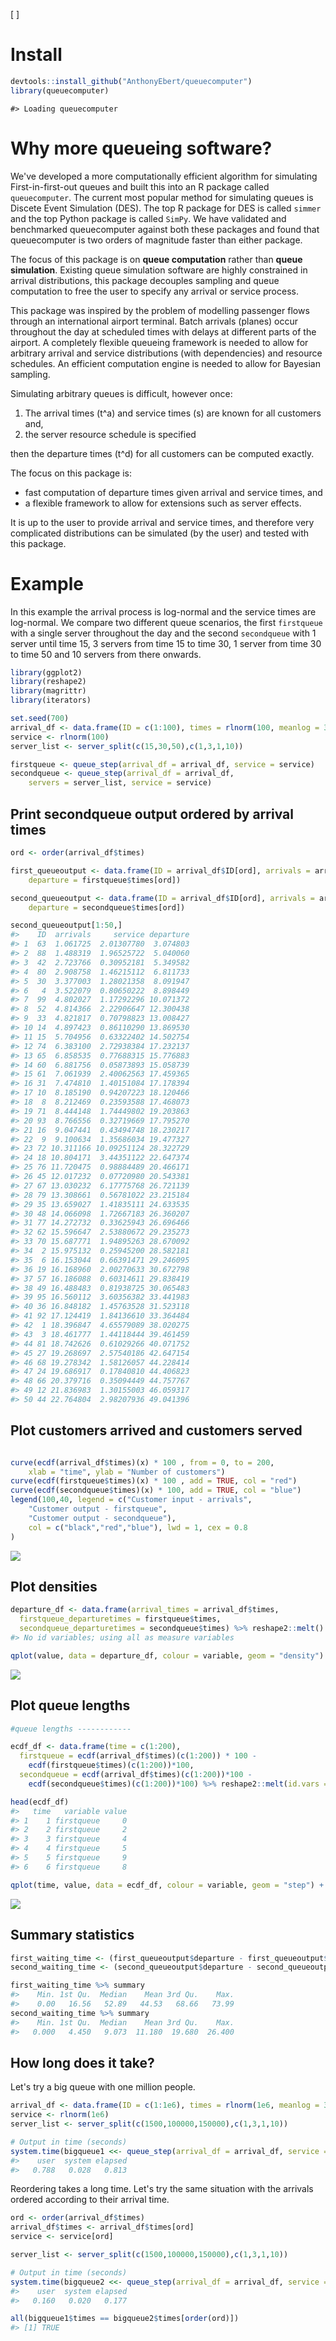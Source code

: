 
<!-- --- -->
<!-- output: html -->
<!-- bibliography: references.bib -->
<!-- --- -->
<!-- README.md is generated from README.Rmd. Please edit that file -->
\[ \]

Install
=======

``` r
devtools::install_github("AnthonyEbert/queuecomputer")
library(queuecomputer)
```

    #> Loading queuecomputer

Why more queueing software?
===========================

<!-- There is already a lot of queueing simulation packages out there including the following R packages:  -->
<!-- * [```liqueueR```](https://cran.r-project.org/web/packages/liqueueR/index.html), -->
<!-- * [```queueing```](https://cran.r-project.org/web/packages/queueing/index.html), -->
<!-- * [```rstackdeque```](https://cran.r-project.org/web/packages/rstackdeque/index.html) & -->
<!-- * [```simmer```](http://r-simmer.org/). -->
<!-- ```liqueueR``` is written for priority queues. ```queueing ``` simulates well known simple queues such as M/M/1. -->
<!-- Python packages: -->
<!-- * [```queue-lib```](https://pypi.python.org/pypi/queuelib) -->
<!-- * [```simpy```](https://simpy.readthedocs.io/en/latest/) -->
<!-- Matlab / Octave packages: -->
<!-- * [```queueing```](http://www.moreno.marzolla.name/software/queueing/) -->
We've developed a more computationally efficient algorithm for simulating First-in-first-out queues and built this into an R package called `queuecomputer`. The current most popular method for simulating queues is Discete Event Simulation (DES). The top R package for DES is called `simmer` and the top Python package is called `SimPy`. We have validated and benchmarked queuecomputer against both these packages and found that queuecomputer is two orders of magnitude faster than either package.

The focus of this package is on <b>queue computation</b> rather than <b>queue simulation</b>. Existing queue simulation software are highly constrained in arrival distributions, this package decouples sampling and queue computation to free the user to specify any arrival or service process.

This package was inspired by the problem of modelling passenger flows through an international airport terminal. Batch arrivals (planes) occur throughout the day at scheduled times with delays at different parts of the airport. A completely flexible queueing framework is needed to allow for arbitrary arrival and service distributions (with dependencies) and resource schedules. An efficient computation engine is needed to allow for Bayesian sampling.

Simulating arbitrary queues is difficult, however once:

1.  The arrival times \(t^a\) and service times \(s\) are known for all customers and,
2.  the server resource schedule is specified

then the departure times \(t^d\) for all customers can be computed exactly.

The focus on this package is:

-   fast computation of departure times given arrival and service times, and
-   a flexible framework to allow for extensions such as server effects.

It is up to the user to provide arrival and service times, and therefore very complicated distributions can be simulated (by the user) and tested with this package.

Example
=======

In this example the arrival process is log-normal and the service times are log-normal. We compare two different queue scenarios, the first `firstqueue` with a single server throughout the day and the second `secondqueue` with 1 server until time 15, 3 servers from time 15 to time 30, 1 server from time 30 to time 50 and 10 servers from there onwards.

``` r
library(ggplot2)
library(reshape2)
library(magrittr)
library(iterators)

set.seed(700)
arrival_df <- data.frame(ID = c(1:100), times = rlnorm(100, meanlog = 3))
service <- rlnorm(100)
server_list <- server_split(c(15,30,50),c(1,3,1,10))

firstqueue <- queue_step(arrival_df = arrival_df, service = service)
secondqueue <- queue_step(arrival_df = arrival_df,
    servers = server_list, service = service)
```

Print secondqueue output ordered by arrival times
-------------------------------------------------

``` r
ord <- order(arrival_df$times)

first_queueoutput <- data.frame(ID = arrival_df$ID[ord], arrivals = arrival_df$times[ord], service = service[ord],
    departure = firstqueue$times[ord])

second_queueoutput <- data.frame(ID = arrival_df$ID[ord], arrivals = arrival_df$times[ord], service = service[ord],
    departure = secondqueue$times[ord])

second_queueoutput[1:50,]
#>    ID  arrivals     service departure
#> 1  63  1.061725  2.01307780  3.074803
#> 2  88  1.488319  1.96525722  5.040060
#> 3  42  2.723766  0.30952181  5.349582
#> 4  80  2.908758  1.46215112  6.811733
#> 5  30  3.377003  1.28021358  8.091947
#> 6   4  3.522079  0.80650222  8.898449
#> 7  99  4.802027  1.17292296 10.071372
#> 8  52  4.814366  2.22906647 12.300438
#> 9  33  4.821817  0.70798823 13.008427
#> 10 14  4.897423  0.86110290 13.869530
#> 11 15  5.704956  0.63322402 14.502754
#> 12 74  6.383100  2.72938384 17.232137
#> 13 65  6.858535  0.77688315 15.776883
#> 14 60  6.881756  0.05873893 15.058739
#> 15 61  7.061939  2.40062563 17.459365
#> 16 31  7.474810  1.40151084 17.178394
#> 17 10  8.185190  0.94207223 18.120466
#> 18  8  8.212469  0.23593588 17.468073
#> 19 71  8.444148  1.74449802 19.203863
#> 20 93  8.766556  0.32719669 17.795270
#> 21 16  9.047441  0.43494748 18.230217
#> 22  9  9.100634  1.35686034 19.477327
#> 23 72 10.311166 10.09251124 28.322729
#> 24 18 10.804171  3.44351122 22.647374
#> 25 76 11.720475  0.98884489 20.466171
#> 26 45 12.017232  0.07720980 20.543381
#> 27 67 13.030232  6.17775768 26.721139
#> 28 79 13.308661  0.56781022 23.215184
#> 29 35 13.659027  1.41835111 24.633535
#> 30 48 14.066098  1.72667183 26.360207
#> 31 77 14.272732  0.33625943 26.696466
#> 32 62 15.596647  2.53880672 29.235273
#> 33 70 15.687771  1.94895263 28.670092
#> 34  2 15.975132  0.25945200 28.582181
#> 35  6 16.153044  0.66391471 29.246095
#> 36 19 16.168960  2.00270633 30.672798
#> 37 57 16.186088  0.60314611 29.838419
#> 38 49 16.488483  0.81938725 30.065483
#> 39 95 16.560112  3.60356382 33.441983
#> 40 36 16.848182  1.45763528 31.523118
#> 41 92 17.124419  1.84136610 33.364484
#> 42  1 18.396847  4.65579089 38.020275
#> 43  3 18.461777  1.44118444 39.461459
#> 44 81 18.742626  0.61029266 40.071752
#> 45 27 19.268697  2.57540186 42.647154
#> 46 68 19.278342  1.58126057 44.228414
#> 47 24 19.686917  0.17840810 44.406823
#> 48 66 20.379716  0.35094449 44.757767
#> 49 12 21.836983  1.30155003 46.059317
#> 50 44 22.764804  2.98207936 49.041396
```

Plot customers arrived and customers served
-------------------------------------------

``` r

curve(ecdf(arrival_df$times)(x) * 100 , from = 0, to = 200,
    xlab = "time", ylab = "Number of customers")
curve(ecdf(firstqueue$times)(x) * 100 , add = TRUE, col = "red")
curve(ecdf(secondqueue$times)(x) * 100, add = TRUE, col = "blue")
legend(100,40, legend = c("Customer input - arrivals",
    "Customer output - firstqueue",
    "Customer output - secondqueue"),
    col = c("black","red","blue"), lwd = 1, cex = 0.8
)
```

![](README-unnamed-chunk-6-1.png)

Plot densities
--------------

``` r
departure_df <- data.frame(arrival_times = arrival_df$times, 
  firstqueue_departuretimes = firstqueue$times, 
  secondqueue_departuretimes = secondqueue$times) %>% reshape2::melt()
#> No id variables; using all as measure variables

qplot(value, data = departure_df, colour = variable, geom = "density") + xlab("time")
```

![](README-unnamed-chunk-7-1.png)

Plot queue lengths
------------------

``` r
#queue lengths ------------

ecdf_df <- data.frame(time = c(1:200), 
  firstqueue = ecdf(arrival_df$times)(c(1:200)) * 100 - 
    ecdf(firstqueue$times)(c(1:200))*100, 
  secondqueue = ecdf(arrival_df$times)(c(1:200))*100 - 
    ecdf(secondqueue$times)(c(1:200))*100) %>% reshape2::melt(id.vars = "time")

head(ecdf_df)
#>   time   variable value
#> 1    1 firstqueue     0
#> 2    2 firstqueue     2
#> 3    3 firstqueue     4
#> 4    4 firstqueue     5
#> 5    5 firstqueue     9
#> 6    6 firstqueue     8

qplot(time, value, data = ecdf_df, colour = variable, geom = "step") + xlab("time") + ylab("queue length")
```

![](README-unnamed-chunk-8-1.png)

Summary statistics
------------------

``` r
first_waiting_time <- (first_queueoutput$departure - first_queueoutput$service - first_queueoutput$arrival)
second_waiting_time <- (second_queueoutput$departure - second_queueoutput$service - second_queueoutput$arrival)

first_waiting_time %>% summary
#>    Min. 1st Qu.  Median    Mean 3rd Qu.    Max. 
#>    0.00   16.56   52.89   44.53   68.66   73.99
second_waiting_time %>% summary
#>    Min. 1st Qu.  Median    Mean 3rd Qu.    Max. 
#>   0.000   4.450   9.073  11.180  19.680  26.400
```

How long does it take?
----------------------

Let's try a big queue with one million people.

``` r
arrival_df <- data.frame(ID = c(1:1e6), times = rlnorm(1e6, meanlog = 3))
service <- rlnorm(1e6)
server_list <- server_split(c(1500,100000,150000),c(1,3,1,10))

# Output in time (seconds)
system.time(bigqueue1 <<- queue_step(arrival_df = arrival_df, service = service, servers = server_list))
#>    user  system elapsed 
#>   0.788   0.028   0.813
```

Reordering takes a long time. Let's try the same situation with the arrivals ordered according to their arrival time.

``` r
ord <- order(arrival_df$times)
arrival_df$times <- arrival_df$times[ord]
service <- service[ord]

server_list <- server_split(c(1500,100000,150000),c(1,3,1,10))

# Output in time (seconds)
system.time(bigqueue2 <<- queue_step(arrival_df = arrival_df, service = service, servers = server_list))
#>    user  system elapsed 
#>   0.160   0.020   0.177

all(bigqueue1$times == bigqueue2$times[order(ord)])
#> [1] TRUE
```
